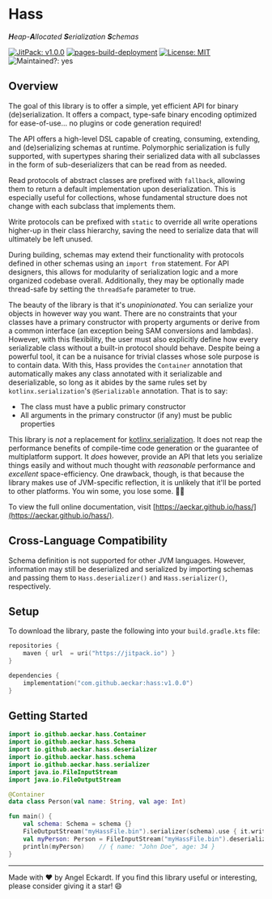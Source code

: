 # Hass
***H**eap-**A**llocated **S**erialization **S**chemas*

[![JitPack: v1.0.0](https://jitpack.io/v/aeckar/hass.svg)](https://jitpack.io/#aeckar/hass) [![pages-build-deployment](https://github.com/aeckar/hass/actions/workflows/pages/pages-build-deployment/badge.svg?branch=master)](https://github.com/aeckar/hass/actions/workflows/pages/pages-build-deployment) [![License: MIT](https://img.shields.io/badge/License-MIT-yellow.svg)](https://opensource.org/licenses/MIT) ![Maintained?: yes](https://img.shields.io/badge/Maintained%3F-yes-green.svg)

## Overview

The goal of this library is to offer a simple, yet efficient API for binary (de)serialization.
It offers a compact, type-safe binary encoding optimized for ease-of-use... no plugins or code generation required!

The API offers a high-level DSL capable of creating, consuming, extending, and (de)serializing schemas at runtime.
Polymorphic serialization is fully supported, with supertypes sharing their serialized data with all subclasses
in the form of sub-deserializers that can be read from as needed.

Read protocols of abstract classes are prefixed with `fallback`, allowing them to return a default implementation upon deserialization.
This is especially useful for collections, whose fundamental structure does not change with each subclass that implements them.

Write protocols can be prefixed with `static` to override all write operations higher-up in their class hierarchy,
saving the need to serialize data that will ultimately be left unused.

During building, schemas may extend their functionality with protocols defined in other schemas using an `import from` statement.
For API designers, this allows for modularity of serialization logic and a more organized codebase overall.
Additionally, they may be optionally made thread-safe by setting the `threadSafe` parameter to true.

The beauty of the library is that it's *unopinionated*. You can serialize your objects in however way you want.
There are no constraints that your classes have a primary constructor with property arguments or derive from a common interface
(an exception being SAM conversions and lambdas). However, with this flexibility, the user must also explicitly define
how every serializable class without a built-in protocol should behave. Despite being a powerful tool, it can be a nuisance
for trivial classes whose sole purpose is to contain data. With this, Hass provides the `Container` annotation that automatically
makes any class annotated with it serializable and deserializable, so long as it abides by the same rules set by
`kotlinx.serialization`'s `@Serializable` annotation. That is to say:

- The class must have a public primary constructor
- All arguments in the primary constructor (if any) must be public properties

This library is *not* a replacement for [kotlinx.serialization](https://github.com/Kotlin/kotlinx.serialization).
It does not reap the performance benefits of compile-time code generation or the guarantee of multiplatform support.
It *does* however, provide an API that lets you serialize things easily and without much thought with *reasonable* performance
and *excellent* space-efficiency. One drawback, though, is that because the library makes use of JVM-specific reflection,
it is unlikely that it'll be ported to other platforms. You win some, you lose some. 🤷‍♂️

To view the full online documentation, visit [https://aeckar.github.io/hass/](https://aeckar.github.io/hass/).

## Cross-Language Compatibility

Schema definition is not supported for other JVM languages.
However, information may still be deserialized and serialized
by importing schemas and passing them to `Hass.deserializer()` and `Hass.serializer()`,
respectively.

## Setup

To download the library, paste the following into your `build.gradle.kts` file:

```kotlin
repositories {
    maven { url  = uri("https://jitpack.io") }
}

dependencies {
    implementation("com.github.aeckar:hass:v1.0.0")
}
```

## Getting Started

```kotlin
import io.github.aeckar.hass.Container
import io.github.aeckar.hass.Schema
import io.github.aeckar.hass.deserializer
import io.github.aeckar.hass.schema
import io.github.aeckar.hass.serializer
import java.io.FileInputStream
import java.io.FileOutputStream

@Container
data class Person(val name: String, val age: Int)

fun main() {
    val schema: Schema = schema {}
    FileOutputStream("myHassFile.bin").serializer(schema).use { it.write(Person("John Doe", 34)) }
    val myPerson: Person = FileInputStream("myHassFile.bin").deserializer(schema).use { it.read() }
    println(myPerson)    // { name: "John Doe", age: 34 }
}
```

---

Made with ❤ by Angel Eckardt. If you find this library useful or interesting, please consider giving it a star! 😄
